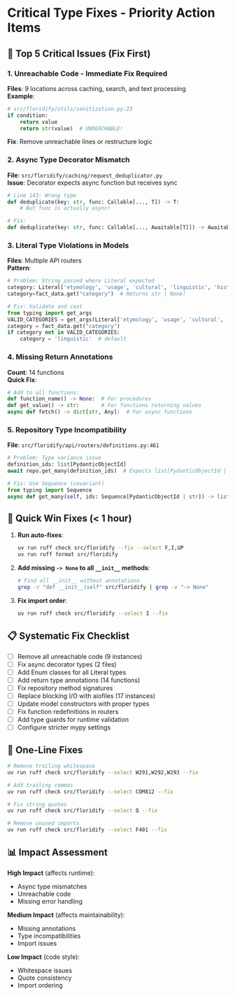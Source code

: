 # Critical Type Fixes - Priority Action Items

## 🚨 Top 5 Critical Issues (Fix First)

### 1. Unreachable Code - Immediate Fix Required
**Files**: 9 locations across caching, search, and text processing  
**Example**:
```python
# src/floridify/utils/sanitization.py:23
if condition:
    return value
    return str(value)  # UNREACHABLE!
```
**Fix**: Remove unreachable lines or restructure logic

### 2. Async Type Decorator Mismatch
**File**: `src/floridify/caching/request_deduplicator.py`  
**Issue**: Decorator expects async function but receives sync
```python
# Line 143: Wrong type
def deduplicate(key: str, func: Callable[..., T]) -> T:
    # But func is actually async!

# Fix:
def deduplicate(key: str, func: Callable[..., Awaitable[T]]) -> Awaitable[T]:
```

### 3. Literal Type Violations in Models
**Files**: Multiple API routers  
**Pattern**:
```python
# Problem: String passed where Literal expected
category: Literal['etymology', 'usage', 'cultural', 'linguistic', 'historical']
category=fact_data.get("category")  # Returns str | None!

# Fix: Validate and cast
from typing import get_args
VALID_CATEGORIES = get_args(Literal['etymology', 'usage', 'cultural', 'linguistic', 'historical'])
category = fact_data.get("category")
if category not in VALID_CATEGORIES:
    category = 'linguistic'  # default
```

### 4. Missing Return Annotations
**Count**: 14 functions  
**Quick Fix**:
```python
# Add to all functions:
def function_name() -> None:  # For procedures
def get_value() -> str:       # For functions returning values
async def fetch() -> dict[str, Any]:  # For async functions
```

### 5. Repository Type Incompatibility
**File**: `src/floridify/api/routers/definitions.py:461`
```python
# Problem: Type variance issue
definition_ids: list[PydanticObjectId]
await repo.get_many(definition_ids)  # Expects list[PydanticObjectId | str]

# Fix: Use Sequence (covariant)
from typing import Sequence
async def get_many(self, ids: Sequence[PydanticObjectId | str]) -> list[T]:
```

## 🔧 Quick Win Fixes (< 1 hour)

1. **Run auto-fixes**:
   ```bash
   uv run ruff check src/floridify --fix --select F,I,UP
   uv run ruff format src/floridify
   ```

2. **Add missing `-> None` to all `__init__` methods**:
   ```bash
   # Find all __init__ without annotations
   grep -r "def __init__(self" src/floridify | grep -v "-> None"
   ```

3. **Fix import order**:
   ```bash
   uv run ruff check src/floridify --select I --fix
   ```

## 📋 Systematic Fix Checklist

- [ ] Remove all unreachable code (9 instances)
- [ ] Fix async decorator types (2 files)
- [ ] Add Enum classes for all Literal types
- [ ] Add return type annotations (14 functions)
- [ ] Fix repository method signatures
- [ ] Replace blocking I/O with aiofiles (17 instances)
- [ ] Update model constructors with proper types
- [ ] Fix function redefinitions in routers
- [ ] Add type guards for runtime validation
- [ ] Configure stricter mypy settings

## 🚀 One-Line Fixes

```bash
# Remove trailing whitespace
uv run ruff check src/floridify --select W291,W292,W293 --fix

# Add trailing commas
uv run ruff check src/floridify --select COM812 --fix

# Fix string quotes
uv run ruff check src/floridify --select Q --fix

# Remove unused imports
uv run ruff check src/floridify --select F401 --fix
```

## 📊 Impact Assessment

**High Impact** (affects runtime):
- Async type mismatches
- Unreachable code
- Missing error handling

**Medium Impact** (affects maintainability):
- Missing annotations
- Type incompatibilities
- Import issues

**Low Impact** (code style):
- Whitespace issues
- Quote consistency
- Import ordering